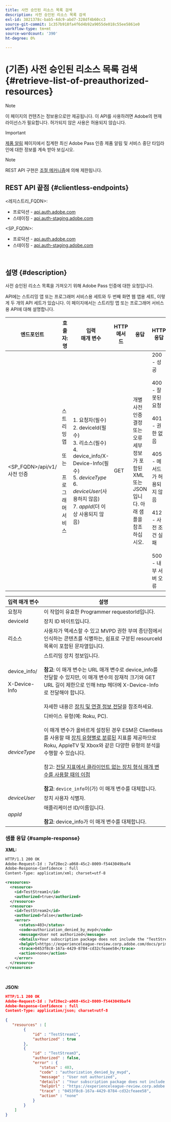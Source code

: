 ```yaml
---
title: 사전 승인된 리소스 목록 검색
description: 사전 승인된 리소스 목록 검색
exl-id: 3821378c-bab5-4dc9-abd7-328df4b60cc3
source-git-commit: 1c357b918fa4f6d4b92a9055de018c55ee5861e0
workflow-type: tm+mt
source-wordcount: '390'
ht-degree: 0%

---
```


# (기존) 사전 승인된 리소스 목록 검색 {#retrieve-list-of-preauthorized-resources}

>[!NOTE]
>
>이 페이지의 컨텐츠는 정보용으로만 제공됩니다. 이 API를 사용하려면 Adobe의 현재 라이선스가 필요합니다. 허가되지 않은 사용은 허용되지 않습니다.

>[!IMPORTANT]
>
> [제품 알림](/help/authentication/product-announcements.md) 페이지에서 집계한 최신 Adobe Pass 인증 제품 알림 및 서비스 중단 타임라인에 대한 정보를 계속 받아 보십시오.

>[!NOTE]
>
> REST API 구현은 [조절 메커니즘](/help/authentication/integration-guide-programmers/throttling-mechanism.md)에 의해 제한됩니다.

## REST API 끝점 {#clientless-endpoints}

&lt;레지스트리_FQDN>:

* 프로덕션 - [api.auth.adobe.com](http://api.auth.adobe.com/)
* 스테이징 - [api.auth-staging.adobe.com](http://api.auth-staging.adobe.com/)

&lt;SP_FQDN>:

* 프로덕션 - [api.auth.adobe.com](http://api.auth.adobe.com/)
* 스테이징 - [api.auth-staging.adobe.com](http://api.auth-staging.adobe.com/)

</br>

## 설명 {#description}

사전 승인된 리소스 목록을 가져오기 위해 Adobe Pass 인증에 대한 요청입니다.

API에는 스트리밍 앱 또는 프로그래머 서비스용 세트와 두 번째 화면 웹 앱용 세트, 이렇게 두 개의 API 세트가 있습니다. 이 페이지에서는 스트리밍 앱 또는 프로그래머 서비스용 API에 대해 설명합니다.


| 엔드포인트 | 호출자: </br>명 | 입력   </br>매개 변수 | HTTP </br>메서드 | 응답 | HTTP </br>응답 |
| --- | --- | --- | --- | --- | --- |
| &lt;SP_FQDN>/api/v1/사전 인증 | 스트리밍 앱</br></br>또는</br></br>프로그래머 서비스 | 1. 요청자(필수)</br>2.  deviceId(필수)</br>3.  리소스(필수)</br>4.  device_info/X-Device-Info(필수)</br>5.  _deviceType_</br> 6.  _deviceUser_(사용하지 않음)</br>7.  _appId_(더 이상 사용되지 않음) | GET | 개별 사전 인증 결정 또는 오류 세부 정보가 포함된 XML 또는 JSON입니다. 아래 샘플을 참조하십시오. | 200 - 성공</br></br>400 - 잘못된 요청</br></br>401 - 권한 없음</br></br>405 - 메서드가 허용되지 않음 </br></br>412 - 사전 조건 실패</br></br>500 - 내부 서버 오류 |


| 입력 매개 변수 | 설명 |
| --- | --- |
| 요청자 | 이 작업이 유효한 Programmer requestorId입니다. |
| deviceId | 장치 ID 바이트입니다. |
| 리소스 | 사용자가 액세스할 수 있고 MVPD 권한 부여 종단점에서 인식하는 콘텐츠를 식별하는, 쉼표로 구분된 resourceId 목록이 포함된 문자열입니다. |
| device_info/</br></br>X-Device-Info | 스트리밍 장치 정보입니다.</br></br>**참고**: 이 매개 변수는 URL 매개 변수로 device_info를 전달할 수 있지만, 이 매개 변수의 잠재적 크기와 GET URL 길이 제한으로 인해 http 헤더에 X-Device-Info로 전달해야 합니다. </br></br>자세한 내용은 [장치 및 연결 정보 전달](/help/authentication/integration-guide-programmers/legacy/client-information/passing-client-information-device-connection-and-application.md)을 참조하세요. |
| _deviceType_ | 디바이스 유형(예: Roku, PC).</br></br>이 매개 변수가 올바르게 설정된 경우 ESM은 Clientless를 사용할 때 [장치 유형별로 분류된](/help/authentication/integration-guide-programmers/features-premium/esm/entitlement-service-monitoring-overview.md#clientless_device_type) 지표를 제공하므로 Roku, AppleTV 및 Xbox와 같은 다양한 유형의 분석을 수행할 수 있습니다.</br></br>참고: [전달 지표에서 클라이언트 없는 장치 형식 매개 변수를 사용할 때의 이점&#x200B;](/help/authentication/integration-guide-programmers/legacy/notes-technical/benefits-of-using-the-clientless-devicetype-parameter-in-pass-metrics.md)</br></br>**참고**: `device_info`이(가) 이 매개 변수를 대체합니다. |
| _deviceUser_ | 장치 사용자 식별자. |
| _appId_ | 애플리케이션 ID/이름입니다. </br></br>**참고**: device_info가 이 매개 변수를 대체합니다. |



### 샘플 응답 {#sample-response}



**XML:**

```XML
HTTP/1.1 200 OK
Adobe-Request-Id : 7af28ec2-a068-45c2-8009-f5443049baf4
Adobe-Response-Confidence : full
Content-Type: application/xml; charset=utf-8

<resources>
  <resource>
    <id>TestStream1</id>
    <authorized>true</authorized>
  </resource>
  <resource>
    <id>TestStream2</id>
    <authorized>false</authorized>
    <error>
      <status>403</status>
      <code>authorization_denied_by_mvpd</code>
      <message>User not authorized</message>
      <details>Your subscription package does not include the "TestStream3" channel.</details>
      <helpUrl>https://experienceleague-review.corp.adobe.com/docs/primetime/authentication/auth-features/error-reportn/enhanced-error-codes.html#error-codes</helpUrl>
      <trace>0453f8c8-167a-4429-8784-cd32cfeaee58</trace>
      <action>none</action>
    </error>
  </resource>
</resources>
```

</br>

**JSON:**

```JSON
HTTP/1.1 200 OK
Adobe-Request-Id : 7af28ec2-a068-45c2-8009-f5443049baf4
Adobe-Response-Confidence : full
Content-Type: application/json; charset=utf-8
 
{
   "resources" : [
        {
            "id" : "TestStream1",
            "authorized" : true
        },
        {
            "id" : "TestStream3",
            "authorized" : false,
            "error" : {
               "status" : 403,
               "code" : "authorization_denied_by_mvpd",
               "message" : "User not authorized",
               "details" : "Your subscription package does not include the "TestStream3" channel.",
               "helpUrl" : "https://experienceleague-review.corp.adobe.com/docs/primetime/authentication/auth-features/error-reportn/enhanced-error-codes.html#error-codes",
               "trace" : "0453f8c8-167a-4429-8784-cd32cfeaee58",
               "action" : "none"
            }
        } 
    ]
}
```
